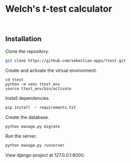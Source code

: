 # Welch's *t*-test calculator

<br />

## Installation

Clone the repository.

```bash
git clone https://github.com/sebastian-apps/ttest.git
```

Create and activate the virtual environment.

```
cd ttest
python -m venv ttest_env
source ttest_env/bin/activate
```

Install dependencies.

```bash
pip install -r requirements.txt
```

Create the database.

```bash
python manage.py migrate
```

Run the server.

```bash
python manage.py runserver
```

View django-project at 127.0.0.1:8000.

